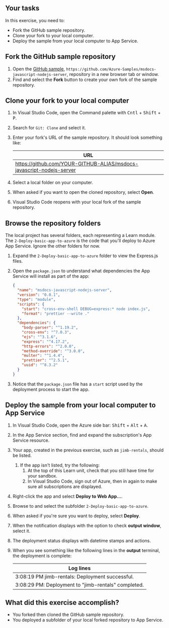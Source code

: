 ## Your tasks

In this exercise, you need to: 

* Fork the GitHub sample repository.
* Clone your fork to your local computer.
* Deploy the sample from your local computer to App Service.

## Fork the GitHub sample repository

1. Open the [GitHub sample](https://github.com/Azure-Samples/msdocs-javascript-nodejs-server), `https://github.com/Azure-Samples/msdocs-javascript-nodejs-server`, repository in a new browser tab or window.
1. Find and select the **Fork** button to create your own fork of the sample repository. 

## Clone your fork to your local computer

1. In Visual Studio Code, open the Command palette with <kbd>Cntl</kbd> + <kbd>Shift</kbd> + <kbd>P</kbd>.
1. Search for `Git: Clone` and select it. 
1. Enter your fork's URL of the sample repository. It should look something like:

    |URL|
    |--|
    |https://github.com/YOUR-GITHUB-ALIAS/msdocs-javascript-nodejs-server|

1. Select a local folder on your computer.
1. When asked if you want to open the cloned repository, select **Open**. 
1. Visual Studio Code reopens with your local fork of the sample repository.

## Browse the repository folders

The local project has several folders, each representing a Learn module. The `2-Deploy-basic-app-to-azure` is the code that you'll deploy to Azure App Service. Ignore the other folders for now.

1. Expand the `2-Deploy-basic-app-to-azure` folder to view the Express.js files.
1. Open the `package.json` to understand what dependencies the App Service will install as part of the app:

    ```json
    {
      "name": "msdocs-javascript-nodejs-server",
      "version": "0.0.1",
      "type": "module",
      "scripts": {
        "start": "cross-env-shell DEBUG=express:* node index.js",
        "format": "prettier --write ."
      },
      "dependencies": {
        "body-parser": "^1.19.2",
        "cross-env": "^7.0.3",
        "ejs": "^3.1.6",
        "express": "^4.17.2",
        "http-errors": "^2.0.0",
        "method-override": "^3.0.0",
        "multer": "^1.4.4",
        "prettier": "^2.5.1",
        "uuid": "^8.3.2"
      }
    }
    ```

1. Notice that the `package.json` file has a `start` script used by the deployment process to start the app.

## Deploy the sample from your local computer to App Service

1. In Visual Studio Code, open the Azure side bar: <kbd>Shift</kbd> + <kbd>Alt</kbd> + <kbd>A</kbd>.
1. In the App Service section, find and expand the subscription's App Service resource.
1. Your app, created in the previous exercise, such as `jimb-rentals`, should be listed.
    1. If the app isn't listed, try the following:
        1. At the top of this Learn unit, check that you still have time for your sandbox.
        1. In Visual Studio Code, sign out of Azure, then in again to make sure all subscriptions are displayed.
1. Right-click the app and select **Deploy to Web App...**.
1. Browse to and select the subfolder `2-Deploy-basic-app-to-azure`.
1. When asked if you're sure you want to deploy, select **Deploy**.
1. When the notification displays with the option to check **output window**, select it.
1. The deployment status displays with datetime stamps and actions. 

1. When you see something like the following lines in the **output** terminal, the deployment is complete: 

    |Log lines|
    |--|
    |3:08:19 PM jimb-rentals: Deployment successful.|
    |3:08:29 PM: Deployment to "jimb-rentals" completed.|

## What did this exercise accomplish? 

* You forked then cloned the GitHub sample repository.
* You deployed a subfolder of your local forked repository to App Service.
